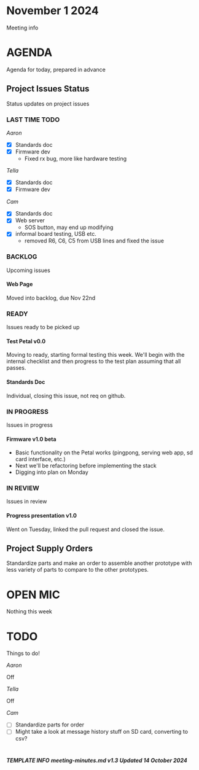 # November 1 2024

Meeting info

# AGENDA

Agenda for today, prepared in advance

## Project Issues Status

Status updates on project issues

### LAST TIME TODO

_Aaron_

- [x] Standards doc
- [x] Firmware dev
  - Fixed rx bug, more like hardware testing

_Tella_

- [x] Standards doc
- [x] Firmware dev

_Cam_

- [x] Standards doc
- [x] Web server
  - SOS button, may end up modifying
- [x] informal board testing, USB etc.
  - removed R6, C6, C5 from USB lines and fixed the issue

### BACKLOG

Upcoming issues

#### Web Page

Moved into backlog, due Nov 22nd

### READY

Issues ready to be picked up

#### Test Petal v0.0

Moving to ready, starting formal testing this week.
We'll begin with the internal checklist and then progress to the test plan assuming that all passes.

#### Standards Doc

Individual, closing this issue, not req on github.

### IN PROGRESS

Issues in progress

#### Firmware v1.0 beta

- Basic functionality on the Petal works (pingpong, serving web app, sd card interface, etc.)
- Next we'll be refactoring before implementing the stack
- Digging into plan on Monday

### IN REVIEW

Issues in review

#### Progress presentation v1.0

Went on Tuesday, linked the pull request and closed the issue.

## Project Supply Orders

Standardize parts and make an order to assemble another prototype with less variety of parts to compare to the other prototypes.

# OPEN MIC

Nothing this week

# TODO

Things to do!

_Aaron_

Off

_Tella_

Off

_Cam_

- [ ] Standardize parts for order
- [ ] Might take a look at message history stuff on SD card, converting to csv?
 
# 

***TEMPLATE INFO***
***meeting-minutes.md v1.3***
***Updated 14 October 2024***